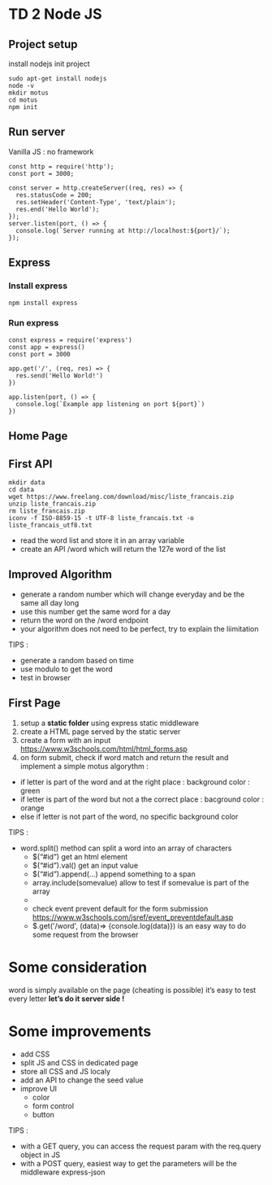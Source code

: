 # TD 2 Node JS 

## Project setup

install nodejs
init project

```
sudo apt-get install nodejs
node -v 
mkdir motus
cd motus
npm init
```


## Run server

Vanilla JS : no framework

```
const http = require('http');
const port = 3000;

const server = http.createServer((req, res) => {
  res.statusCode = 200;
  res.setHeader('Content-Type', 'text/plain');
  res.end('Hello World');
});
server.listen(port, () => {
  console.log(`Server running at http://localhost:${port}/`);
});
```


## Express 

### Install express 

```
npm install express
```

### Run express

```
const express = require('express')
const app = express()
const port = 3000

app.get('/', (req, res) => {
  res.send('Hello World!')
})

app.listen(port, () => {
  console.log(`Example app listening on port ${port}`)
})
```



## Home Page
## First API

```
mkdir data
cd data
wget https://www.freelang.com/download/misc/liste_francais.zip
unzip liste_francais.zip
rm liste_francais.zip
iconv -f ISO-8859-15 -t UTF-8 liste_francais.txt -o liste_francais_utf8.txt
```

- read the word list and store it in an array variable
- create an API /word which will return the 127e word of the list




## Improved Algorithm 

- generate a random number which will change everyday and be the same all day long
- use this number get the same word for a day
- return the word on the /word endpoint
- your algorithm does not need to be perfect, try to explain the liimitation

TIPS :
- generate a random based on time
- use modulo to get the word
- test in browser 



## First Page

1. setup a **static folder** using express static middleware
2. create a HTML page served by the static server
3. create a form with an input https://www.w3schools.com/html/html_forms.asp
4. on form submit, check if word match and return the result and implement a simple motus algorythm :
- if letter is part of the word and at the right place : background color : green
- if letter is part of the word but not a the correct place : bacground color : orange
- else if letter is not part of the word, no specific background color 

TIPS :
- word.split() method can split a word into an array of characters
  - $(“#id”) get an html element
  - $(“#id”).val() get an input value
  - $(“#id”).append(...) append something to a span
  - array.include(somevalue) allow to test if somevalue is part of the array
  - 
  - check event prevent default for the form submission https://www.w3schools.com/jsref/event_preventdefault.asp
  - $.get('/word', (data)=> {console.log(data)}) is an easy way to do some request from the browser 


# Some consideration

word is simply available on the page (cheating is possible)
it’s easy to test every letter
**let’s do it server side !**

# Some improvements
- add CSS
- split JS and CSS in dedicated page
- store all CSS and JS localy
- add an API to change the seed value
- improve UI 
  - color
  - form control
  - button

TIPS : 
- with a GET query, you can access the request param with the req.query object in JS
- with a POST query, easiest way to get the parameters will be the middleware express-json 
